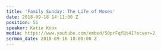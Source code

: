 ```yaml
---
title: 'Family Sunday: The Life of Moses'
date: 2018-09-18 14:11:00 Z
position: 51
speaker: Katie Knox
media: https://www.youtube.com/embed/50prFqfBt4I?ecver=2
sermon_date: 2018-09-16 10:00:00 Z
---
```


